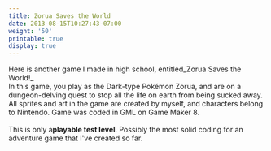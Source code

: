 ```yaml
---
title: Zorua Saves the World
date: 2013-08-15T10:27:43-07:00
weight: '50'
printable: true
display: true
---
```

Here is another game I made in high school, entitled_Zorua Saves the World!_\
In this game, you play as the Dark-type Pokémon Zorua, and are on a dungeon-delving quest to stop all the life on earth from being sucked away. All sprites and art in the game are created by myself, and characters belong to Nintendo. Game was coded in GML on Game Maker 8.\
\
This is only a**playable test level**. Possibly the most solid coding for an adventure game that I've created so far.
